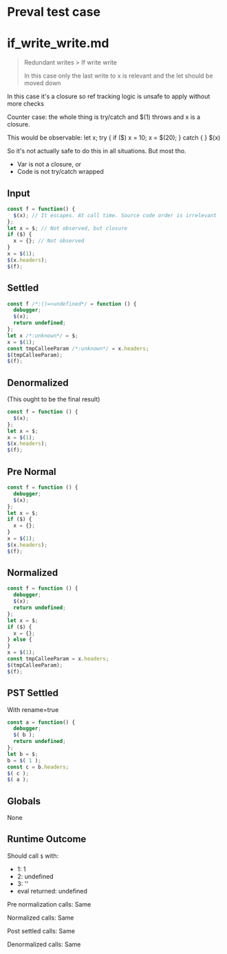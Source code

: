 # Preval test case

# if_write_write.md

> Redundant writes > If write write
>
> In this case only the last write to x is relevant and the let should be moved down

In this case it's a closure so ref tracking logic is unsafe to apply without more checks

Counter case: the whole thing is try/catch and $(1) throws and x is a closure.

This would be observable:
  let x; try { if ($) x = 10; x = $(20); } catch { } $(x)

So it's not actually safe to do this in all situations. But most tho.
- Var is not a closure, or
- Code is not try/catch wrapped

## Input

`````js filename=intro
const f = function() {
  $(x); // It escapes. At call time. Source code order is irrelevant
};
let x = $; // Not observed, but closure
if ($) {
  x = {}; // Not observed
}
x = $(1);
$(x.headers);
$(f);
`````

## Settled


`````js filename=intro
const f /*:()=>undefined*/ = function () {
  debugger;
  $(x);
  return undefined;
};
let x /*:unknown*/ = $;
x = $(1);
const tmpCalleeParam /*:unknown*/ = x.headers;
$(tmpCalleeParam);
$(f);
`````

## Denormalized
(This ought to be the final result)

`````js filename=intro
const f = function () {
  $(x);
};
let x = $;
x = $(1);
$(x.headers);
$(f);
`````

## Pre Normal


`````js filename=intro
const f = function () {
  debugger;
  $(x);
};
let x = $;
if ($) {
  x = {};
}
x = $(1);
$(x.headers);
$(f);
`````

## Normalized


`````js filename=intro
const f = function () {
  debugger;
  $(x);
  return undefined;
};
let x = $;
if ($) {
  x = {};
} else {
}
x = $(1);
const tmpCalleeParam = x.headers;
$(tmpCalleeParam);
$(f);
`````

## PST Settled
With rename=true

`````js filename=intro
const a = function() {
  debugger;
  $( b );
  return undefined;
};
let b = $;
b = $( 1 );
const c = b.headers;
$( c );
$( a );
`````

## Globals

None

## Runtime Outcome

Should call `$` with:
 - 1: 1
 - 2: undefined
 - 3: '<function>'
 - eval returned: undefined

Pre normalization calls: Same

Normalized calls: Same

Post settled calls: Same

Denormalized calls: Same
